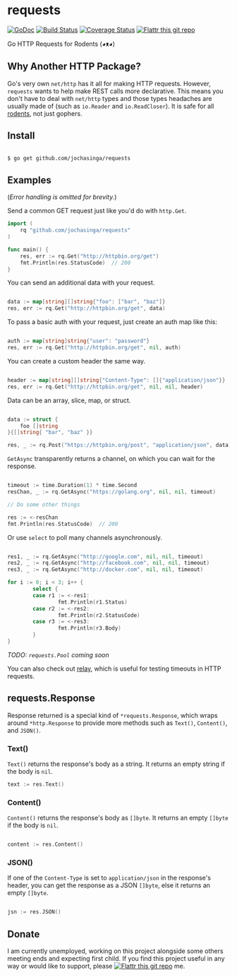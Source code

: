 requests
========
[![GoDoc](https://godoc.org/github.com/jochasinga/requests?status.svg)](https://godoc.org/github.com/jochasinga/requests)   [![Build Status](https://drone.io/github.com/jochasinga/requests/status.png?style=flat)](https://drone.io/github.com/jochasinga/requests/latest)   [![Coverage Status](https://coveralls.io/repos/github/jochasinga/requests/badge.svg?branch=master)](https://coveralls.io/github/jochasinga/requests?branch=master)   [![Flattr this git repo](http://api.flattr.com/button/flattr-badge-large.png)](https://flattr.com/submit/auto?user_id=jochasinga&url=https://github.com/jochasinga/requests&title=Relay&language=English&tags=github&category=software)

Go HTTP Requests for Rodents (◕ᴥ◕)

Why Another HTTP Package?
-------------------------
Go's very own `net/http` has it all for making HTTP requests. However, `requests` wants to help
make REST calls more declarative. This means you don't have to deal with `net/http` types
and those types headaches are usually made of (such as `io.Reader` and `io.ReadCloser`).
It is safe for all [rodents](http://www.styletails.com/wp-content/uploads/2014/06/guinea-pig-booboo-lieveheersbeestje-2.jpg), not just gophers.

Install
-------

```bash

$ go get github.com/jochasinga/requests

```

Examples
--------

(*Error handling is omitted for brevity.*)

Send a common GET request just like you'd do with `http.Get`.

```go
import (
	rq "github.com/jochasinga/requests"
)

func main() {
	res, err := rq.Get("http://httpbin.org/get")
	fmt.Println(res.StatusCode)  // 200
}
```

You can send an additional data with your request.

```go

data := map[string][]string{"foo": ["bar", "baz"]}
res, err := rq.Get("http://httpbin.org/get", data)

```

To pass a basic auth with your request, just create an auth map like this:

```go

auth := map[string]string{"user": "password"}
res, err := rq.Get("http://httpbin.org/get", nil, auth)

```

You can create a custom header the same way.

```go

header := map[string][]string{"Content-Type": []{"application/json"}}
res, err := rq.Get("http://httpbin.org/get", nil, nil, header)

```

Data can be an array, slice, map, or struct.

```go

data := struct {
	foo []string
}{[]string{ "bar", "baz" }}

res, _ := rq.Post("https://httpbin.org/post", "application/json", data)

```

`GetAsync` transparently returns a channel, on which you can wait for the response.

```go

timeout := time.Duration(1) * time.Second
resChan, _ := rq.GetAsync("https://golang.org", nil, nil, timeout)

// Do some other things

res := <-resChan
fmt.Println(res.StatusCode)  // 200

```
Or use `select` to poll many channels asynchronously.

```go

res1, _ := rq.GetAsync("http://google.com", nil, nil, timeout)
res2, _ := rq.GetAsync("http://facebook.com", nil, nil, timeout)
res3, _ := rq.GetAsync("http://docker.com", nil, nil, timeout)

for i := 0; i < 3; i++ {
        select {
	    case r1 := <-res1:
		        fmt.Println(r1.Status)
	    case r2 := <-res2:
		        fmt.Println(r2.StatusCode)
	    case r3 := <-res3:
		        fmt.Println(r3.Body)
		}
}

```

*TODO: `requests.Pool` coming soon*

You can also check out [relay](https://github.com/jochasinga/relay), which is
useful for testing timeouts in HTTP requests.

requests.Response
-----------------
Response returned is a special kind of `*requests.Response`, which wraps
around `*http.Response` to provide more methods such as `Text()`, `Content()`,
and `JSON()`.


### Text() ###

`Text()` returns the response's body as a string. It returns an empty string
if the body is `nil`.

```go
text := res.Text()

```

### Content() ###

`Content()` returns the response's body as `[]byte`. It returns an empty `[]byte`
if the body is `nil`.

```go

content := res.Content()

```

### JSON() ###

If one of the `Content-Type` is set to `application/json` in the response's header,
you can get the response as a JSON `[]byte`, else it returns an empty `[]byte`.

```go

jsn := res.JSON()

```

Donate
------
I am currently unemployed, working on this project alongside some others meeting
ends and expecting first child. If you find this project useful in any way or would
like to support, please [![Flattr this git repo](http://api.flattr.com/button/flattr-badge-large.png)](https://flattr.com/submit/auto?user_id=jochasinga&url=https://github.com/jochasinga/requests&title=Relay&language=English&tags=github&category=software) me.
